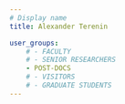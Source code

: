 ```yaml
---
# Display name
title: Alexander Terenin

user_groups:
    # - FACULTY
    # - SENIOR RESEARCHERS
    - POST-DOCS
    # - VISITORS
    # - GRADUATE STUDENTS
---
```

